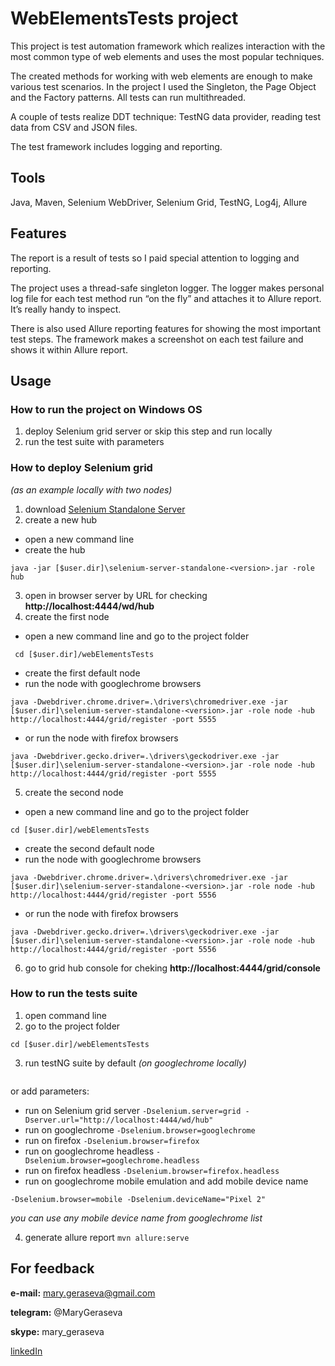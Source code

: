 # WebElementsTests project

This project is test automation framework which realizes interaction with the most common type of web elements and uses the most popular techniques.

The created methods for working with web elements are enough to make various test scenarios. In the project I used the Singleton, the Page Object and the Factory patterns. All tests can run multithreaded.

A couple of tests realize DDT technique: TestNG data provider, reading test data from CSV and JSON files.

The test framework includes logging and reporting.

## Tools
Java, Maven, Selenium WebDriver, Selenium Grid, TestNG, Log4j, Allure

## Features
The report is a result of tests so I paid special attention to logging and reporting.

The project uses a thread-safe singleton logger. The logger makes personal log file for each test method run “on the fly” and attaches it to Allure report. It’s really handy to inspect.

There is also used Allure reporting features for showing the most important test steps. The framework makes a screenshot on each test failure and shows it within Allure report.

## Usage

### How to run the project on Windows OS
1. deploy Selenium grid server or skip this step and run locally
2. run the test suite with parameters

### How to deploy Selenium grid
*(as an example locally with two nodes)*
1. download [Selenium Standalone Server](https://www.seleniumhq.org/download/)
2. create a new hub
  * open a new command line
  * create the hub
```
java -jar [$user.dir]\selenium-server-standalone-<version>.jar -role hub
```
3. open in browser server by URL for checking **http://localhost:4444/wd/hub**
4. create the first node
  * open a new command line and go to the project folder 
```
 cd [$user.dir]/webElementsTests
 ```
  * create the first default node
  * run the node with googlechrome browsers
```
java -Dwebdriver.chrome.driver=.\drivers\chromedriver.exe -jar [$user.dir]\selenium-server-standalone-<version>.jar -role node -hub http://localhost:4444/grid/register -port 5555
```
  * or run the node with firefox browsers 
```
java -Dwebdriver.gecko.driver=.\drivers\geckodriver.exe -jar [$user.dir]\selenium-server-standalone-<version>.jar -role node -hub http://localhost:4444/grid/register -port 5555
```
 5. create the second node
  * open a new command line and go to the project folder
```
cd [$user.dir]/webElementsTests
```
  * create the second default node
  * run the node with googlechrome browsers
```
java -Dwebdriver.chrome.driver=.\drivers\chromedriver.exe -jar [$user.dir]\selenium-server-standalone-<version>.jar -role node -hub http://localhost:4444/grid/register -port 5556
```
  * or run the node with firefox browsers
```
java -Dwebdriver.gecko.driver=.\drivers\geckodriver.exe -jar [$user.dir]\selenium-server-standalone-<version>.jar -role node -hub http://localhost:4444/grid/register -port 5556
```
6. go to grid hub console for cheking **http://localhost:4444/grid/console**

### How to run the tests suite

1. open command line
2. go to the project folder
```
cd [$user.dir]/webElementsTests
```
3. run testNG suite by default *(on googlechrome locally)* 
```mvn clean test -Dsurefire.suiteXmlFiles=.\src\test\resources\xml\allTestsSuite.xml
```
or add parameters:
  * run on Selenium grid server `-Dselenium.server=grid -Dserver.url="http://localhost:4444/wd/hub"`
  * run on googlechrome `-Dselenium.browser=googlechrome`
  * run on firefox `-Dselenium.browser=firefox`
  * run on googlechrome headless `-Dselenium.browser=googlechrome.headless`
  * run on firefox headless `-Dselenium.browser=firefox.headless`
  * run on googlechrome mobile emulation and add mobile device name 
  ```
  -Dselenium.browser=mobile -Dselenium.deviceName="Pixel 2"
  ```
  *you can use any mobile device name from googlechrome list*
  
4. generate allure report `mvn allure:serve`

## For feedback

**e-mail:** mary.geraseva@gmail.com

**telegram:** @MaryGeraseva

**skype:** mary_geraseva

[linkedIn](https://www.linkedin.com/in/maria-geraseva/)
